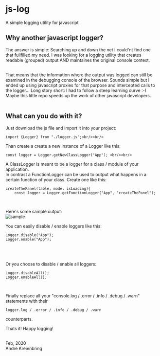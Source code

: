 # js-log
A simple logging utility for javascript

## Why another javascript logger?
The answer is simple: Searching up and down the net I could'nt find one that fullfilled my need. 
I was looking for a logging utility that creates readable (grouped) output AND maintaines the original console context.<br/><br/>

That means that the information where the output was logged can still be examined in the debugging console of the browser.
Sounds simple but I ended up using javascript proxies for that purpose and intercepted calls to the logger... Long story short: I had to follow a steep learning curve :-) <br/>
Maybe this little repo speeds up the work of other javascript developers.<br/><br/>

## What can you do with it?
Just download the js file and import it into your project:<br/> 

    import {Logger} from "./logger.js";<br/><br/>

Than create a create a new instance of a Logger like this:<br/>

    const logger = Logger.getNewClassLogger("App"); <br/><br/>

A ClassLogger is meant to be a logger for a class / module of your application.<br/>
In contrast a FunctionLogger can be used to output what happens in a certain function of your class. Create one like this:<br/>

    createThePanel(table, mode, isLoading){  
        const logger = Logger.getFunctionLogger("App", "createThePanel");

<br/>

Here's some sample output:<br/>
![sample](https://github.com/akreienbring/js-log/logger.png)

You can easily disable / enable loggers like this:<br/> 

    Logger.disable("App");  
    Logger.enable("App");

<br/><br/>  
Or you choose to disable / enable all loggers:<br/>

    Logger.disableAll();
    Logger.enableAll();

<br/>

Finally replace all your "console.log / .error / .info / .debug / .warn" statements with their

    logger.log / .error / .info / .debug / .warn
counterparts. <br/>

Thats it! Happy logging!<br/><br/>

Feb, 2020<br/>
André Kreienbring

